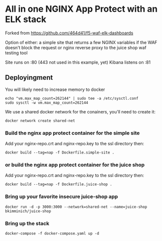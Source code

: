 # All in one NGINX App Protect with an ELK stack

Forked from <https://github.com/464d41/f5-waf-elk-dashboards>

Option of either:
a simple site that returns a few NGINX variables if the WAF doesn't block the request 
or
nginx reverse proxy to the juice shop waf testing tool

Site runs on :80 (443 not used in this example, yet)
Kibana listens on :81

## Deployingment

You will likely need to increase memory to docker

```
echo "vm.max_map_count=262144" | sudo tee -a /etc/sysctl.conf
sudo sysctl -w vm.max_map_count=262144
```

We use a shared docker network for the conainers, you'll need to create it:

```
docker network create shared-net
```

### Build the nginx app protect container for the simple site

Add your nginx-repo.crt and nginx-repo.key to the ssl directory then:

```
docker build --tag=nap -f Dockerfile.simple-site .
```

### or build the nginx app protect container for the juice shop

Add your nginx-repo.crt and nginx-repo.key to the ssl directory then:

```
docker build --tag=nap -f Dockerfile.juice-shop .
```

### Bring up your favorite insecure juice-shop app

```
docker run -d -p 3000:3000 --network=shared-net --name=juice-shop bkimminich/juice-shop
```

### Bring up the stack

```
docker-compose -f docker-compose.yaml up -d
```
